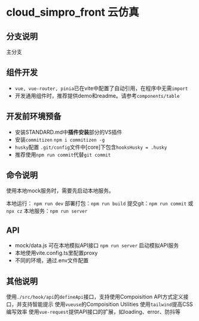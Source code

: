 # cloud_simpro_front 云仿真

## 分支说明
主分支

## 组件开发
+ `vue, vue-router, pinia`已在vite中配置了自动引用，在程序中无需`import`
+ 开发通用组件时，推荐提供demo和readme。请参考`components/table`

## 开发前环境预备
+ 安装STANDARD.md中**插件安装**部分的VS插件
+ 安装`commitizen`
  `npm i commitizen -g`
+ `husky`配置
  `.git/config`文件中[core]下包含`hooksHusky = .husky`
+ 推荐使用`npm run commit`代替`git commit`

## 命令说明
使用本地mock服务时，需要先启动本地服务。   

本地运行： `npm run dev`
部署打包：`npm run build`
提交git：`npm run commit` 或 `npx cz`
本地服务：`npm run server`

## API
+ mock/data.js 可在本地模拟API接口
  `npm run server` 启动模拟API服务
+ 本地使用vite.config.ts里配置proxy
+ 不同的环境，通过.env文件配置

## 其他说明
使用`./src/hook/api`的`defineApi`接口，支持使用Compoisition API方式定义接口，并支持智能提示
使用`vueuse`的Compoisition Utilities
使用`tailwind`提高CSS编写效率
使用`vue-request`提供API接口的扩展，如loading、error、防抖等
